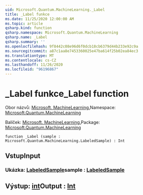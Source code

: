```yaml
---
uid: Microsoft.Quantum.MachineLearning._Label
title: _Label funkce
ms.date: 11/25/2020 12:00:00 AM
ms.topic: article
qsharp.kind: function
qsharp.namespace: Microsoft.Quantum.MachineLearning
qsharp.name: _Label
qsharp.summary: ''
ms.openlocfilehash: 9f8442c08e96d6f0dcb18cb6379d44b233e92c9a
ms.sourcegitcommit: a87c1aa8e7453360025e47ba614f25b02ea84ec3
ms.translationtype: MT
ms.contentlocale: cs-CZ
ms.lasthandoff: 11/26/2020
ms.locfileid: "96196867"
---
```

# <a name="_label-function"></a><span data-ttu-id="c0fe5-102">_Label funkce</span><span class="sxs-lookup"><span data-stu-id="c0fe5-102">_Label function</span></span>

<span data-ttu-id="c0fe5-103">Obor názvů: [Microsoft. MachineLearning.](xref:Microsoft.Quantum.MachineLearning)</span><span class="sxs-lookup"><span data-stu-id="c0fe5-103">Namespace: [Microsoft.Quantum.MachineLearning](xref:Microsoft.Quantum.MachineLearning)</span></span>

<span data-ttu-id="c0fe5-104">Balíček: [Microsoft. MachineLearning.](https://nuget.org/packages/Microsoft.Quantum.MachineLearning)</span><span class="sxs-lookup"><span data-stu-id="c0fe5-104">Package: [Microsoft.Quantum.MachineLearning](https://nuget.org/packages/Microsoft.Quantum.MachineLearning)</span></span>




```qsharp
function _Label (sample : Microsoft.Quantum.MachineLearning.LabeledSample) : Int
```


## <a name="input"></a><span data-ttu-id="c0fe5-105">Vstup</span><span class="sxs-lookup"><span data-stu-id="c0fe5-105">Input</span></span>

### <a name="sample--labeledsample"></a><span data-ttu-id="c0fe5-106">Ukázka: [LabeledSample](xref:Microsoft.Quantum.MachineLearning.LabeledSample)</span><span class="sxs-lookup"><span data-stu-id="c0fe5-106">sample : [LabeledSample](xref:Microsoft.Quantum.MachineLearning.LabeledSample)</span></span>





## <a name="output--int"></a><span data-ttu-id="c0fe5-107">Výstup: [int](xref:microsoft.quantum.lang-ref.int)</span><span class="sxs-lookup"><span data-stu-id="c0fe5-107">Output : [Int](xref:microsoft.quantum.lang-ref.int)</span></span>

